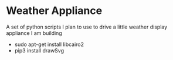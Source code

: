 Weather Appliance
=================

A set of python scripts I plan to use to drive a little weather display appliance I am building

- sudo apt-get install libcairo2
- pip3 install drawSvg